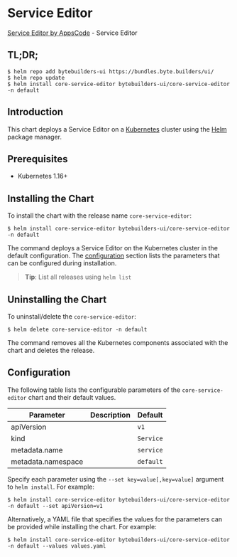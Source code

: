 # Service Editor

[Service Editor by AppsCode](https://byte.builders) - Service Editor

## TL;DR;

```console
$ helm repo add bytebuilders-ui https://bundles.byte.builders/ui/
$ helm repo update
$ helm install core-service-editor bytebuilders-ui/core-service-editor -n default
```

## Introduction

This chart deploys a Service Editor on a [Kubernetes](http://kubernetes.io) cluster using the [Helm](https://helm.sh) package manager.

## Prerequisites

- Kubernetes 1.16+

## Installing the Chart

To install the chart with the release name `core-service-editor`:

```console
$ helm install core-service-editor bytebuilders-ui/core-service-editor -n default
```

The command deploys a Service Editor on the Kubernetes cluster in the default configuration. The [configuration](#configuration) section lists the parameters that can be configured during installation.

> **Tip**: List all releases using `helm list`

## Uninstalling the Chart

To uninstall/delete the `core-service-editor`:

```console
$ helm delete core-service-editor -n default
```

The command removes all the Kubernetes components associated with the chart and deletes the release.

## Configuration

The following table lists the configurable parameters of the `core-service-editor` chart and their default values.

|     Parameter      | Description |  Default  |
|--------------------|-------------|-----------|
| apiVersion         |             | `v1`      |
| kind               |             | `Service` |
| metadata.name      |             | `service` |
| metadata.namespace |             | `default` |


Specify each parameter using the `--set key=value[,key=value]` argument to `helm install`. For example:

```console
$ helm install core-service-editor bytebuilders-ui/core-service-editor -n default --set apiVersion=v1
```

Alternatively, a YAML file that specifies the values for the parameters can be provided while
installing the chart. For example:

```console
$ helm install core-service-editor bytebuilders-ui/core-service-editor -n default --values values.yaml
```
